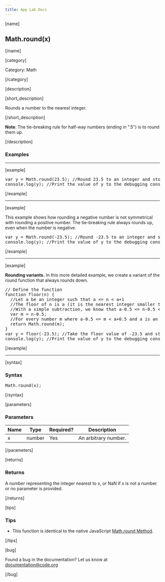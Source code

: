```yaml
---
title: App Lab Docs
---
```


[name]

## Math.round(x)

[/name]


[category]

Category: Math

[/category]

[description]

[short_description]

Rounds a number to the nearest integer.

[/short_description]

**Note**: The tie-breaking rule for half-way numbers (ending in ".5") is to round them up.

[/description]

### Examples
____________________________________________________

[example]

<pre>
var y = Math.round(23.5); //Round 23.5 to an integer and store the value in variable y
console.log(y); //Print the value of y to the debugging console, in this case "24"
</pre>

[/example]

____________________________________________________

[example]

This example shows how rounding a negative number is not symmetrical with rounding a positive number. The tie-breaking rule always rounds up, even when the number is negative.
<pre>
var y = Math.round(-23.5); //Round -23.5 to an integer and store the value in variable y
console.log(y); //Print the value of y to the debugging console, in this case "-23"
</pre>

[/example]

____________________________________________________

[example]

**Rounding variants.** In this more detailed example, we create a variant of the round function that always rounds down.
<pre>
// Define the function
function floor(n) {
  //Let a be an integer such that a <= n < a+1
  //The floor of n is a (it is the nearest integer smaller than n)
  //With a simple subtraction, we know that a-0.5 <= n-0.5 < a+0.5
  var m = n-0.5;
  //For every number m where a-0.5 <= m < a+0.5 and a is an integer, Math.round(m) = a
  return Math.round(m);
}
var y = floor(-23.5); //Take the floor value of -23.5 and store it in variable y
console.log(y); //Print the value of y to the debugging console, in this case "-24"
</pre>


[/example]

____________________________________________________

[syntax]

### Syntax
<pre>
Math.round(x);
</pre>

[/syntax]

[parameters]

### Parameters

| Name  | Type | Required? | Description |
|-----------------|------|-----------|-------------|
| x | number | Yes | An arbitrary number.  |

[/parameters]

[returns]

### Returns
A number representing the integer nearest to x, or NaN if x is not a number or no parameter is provided.

[/returns]

[tips]

### Tips
- This function is identical to the native JavaScript [Math.round Method](https://developer.mozilla.org/en-US/docs/Web/JavaScript/Reference/Global_Objects/Math/round).

[/tips]

[bug]

Found a bug in the documentation? Let us know at documentation@code.org

[/bug]
